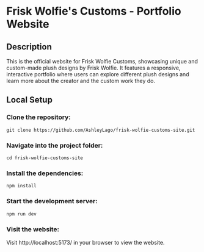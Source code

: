 # Frisk Wolfie's Customs - Portfolio Website

## Description
This is the official website for Frisk Wolfie Customs, showcasing unique and custom-made plush designs by Frisk Wolfie. It features a responsive, interactive portfolio where users can explore different plush designs and learn more about the creator and the custom work they do.

## Local Setup
### Clone the repository:
```
git clone https://github.com/AshleyLago/frisk-wolfie-customs-site.git
```
### Navigate into the project folder:
```
cd frisk-wolfie-customs-site
```
### Install the dependencies:
```
npm install
```
### Start the development server:
```
npm run dev
```
### Visit the website:
Visit http://localhost:5173/ in your browser to view the website.
